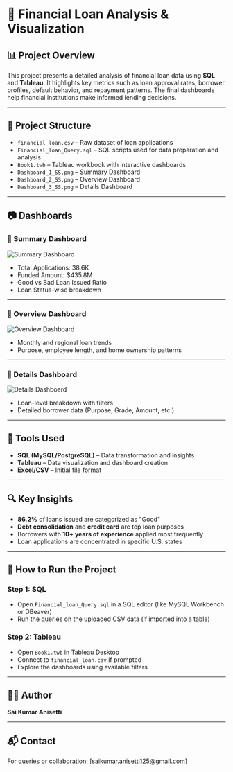 # 💼 Financial Loan Analysis & Visualization

## 📊 Project Overview

This project presents a detailed analysis of financial loan data using **SQL** and **Tableau**. It highlights key metrics such as loan approval rates, borrower profiles, default behavior, and repayment patterns. The final dashboards help financial institutions make informed lending decisions.

---

## 📁 Project Structure

- `financial_loan.csv` – Raw dataset of loan applications
- `Financial_loan_Query.sql` – SQL scripts used for data preparation and analysis
- `Book1.twb` – Tableau workbook with interactive dashboards
- `Dashboard_1_SS.png` – Summary Dashboard
- `Dashboard_2_SS.png` – Overview Dashboard
- `Dashboard_3_SS.png` – Details Dashboard

---

## 📷 Dashboards

### 🔹 Summary Dashboard
![Summary Dashboard](Dashboard_1_SS.png)

- Total Applications: 38.6K
- Funded Amount: $435.8M
- Good vs Bad Loan Issued Ratio
- Loan Status-wise breakdown

---

### 🔹 Overview Dashboard
![Overview Dashboard](Dashboard_2_SS.png)

- Monthly and regional loan trends
- Purpose, employee length, and home ownership patterns

---

### 🔹 Details Dashboard
![Details Dashboard](Dashboard_3_SS.png)

- Loan-level breakdown with filters
- Detailed borrower data (Purpose, Grade, Amount, etc.)

---

## 🧰 Tools Used

- **SQL (MySQL/PostgreSQL)** – Data transformation and insights
- **Tableau** – Data visualization and dashboard creation
- **Excel/CSV** – Initial file format

---

## 🔍 Key Insights

- **86.2%** of loans issued are categorized as "Good"
- **Debt consolidation** and **credit card** are top loan purposes
- Borrowers with **10+ years of experience** applied most frequently
- Loan applications are concentrated in specific U.S. states

---

## 🚀 How to Run the Project

### Step 1: SQL
- Open `Financial_loan_Query.sql` in a SQL editor (like MySQL Workbench or DBeaver)
- Run the queries on the uploaded CSV data (if imported into a table)

### Step 2: Tableau
- Open `Book1.twb` in Tableau Desktop
- Connect to `financial_loan.csv` if prompted
- Explore the dashboards using available filters

---

## 🧑‍💻 Author

**Sai Kumar Anisetti**

---

## 📬 Contact

For queries or collaboration: [saikumar.anisetti125@gmail.com]

